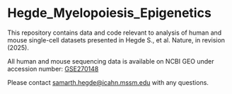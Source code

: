 # Hegde_Myelopoiesis_Epigenetics

This repository contains data and code relevant to analysis of human and mouse single-cell datasets presented in Hegde S., et al. Nature, in revision (2025). 

All human and mouse sequencing data is available on NCBI GEO under accession number: [GSE270148](https://www.ncbi.nlm.nih.gov/geo/query/acc.cgi?acc=GSE270148)

Please contact samarth.hegde@icahn.mssm.edu with any questions.
